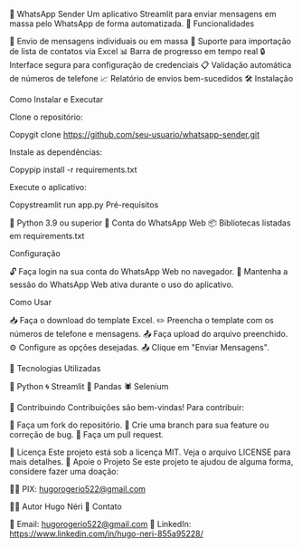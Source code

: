 📱 WhatsApp Sender
Um aplicativo Streamlit para enviar mensagens em massa pelo WhatsApp de forma automatizada.
🚀 Funcionalidades

📧 Envio de mensagens individuais ou em massa
📎 Suporte para importação de lista de contatos via Excel
📊 Barra de progresso em tempo real
🔒 Interface segura para configuração de credenciais
📋 Validação automática de números de telefone
📈 Relatório de envios bem-sucedidos
🛠️ Instalação

Como Instalar e Executar

Clone o repositório:

Copygit clone https://github.com/seu-usuario/whatsapp-sender.git

Instale as dependências:

Copypip install -r requirements.txt

Execute o aplicativo:

Copystreamlit run app.py
Pré-requisitos

🐍 Python 3.9 ou superior
📱 Conta do WhatsApp Web
📦 Bibliotecas listadas em requirements.txt

Configuração

🔓 Faça login na sua conta do WhatsApp Web no navegador.
📵 Mantenha a sessão do WhatsApp Web ativa durante o uso do aplicativo.

Como Usar

📥 Faça o download do template Excel.
✏️ Preencha o template com os números de telefone e mensagens.
📤 Faça upload do arquivo preenchido.
⚙️ Configure as opções desejadas.
📤 Clique em "Enviar Mensagens".

🔧 Tecnologias Utilizadas

🐍 Python
🌀 Streamlit
🐼 Pandas
🕷️ Selenium

🤝 Contribuindo
Contribuições são bem-vindas! Para contribuir:

🍴 Faça um fork do repositório.
🌱 Crie uma branch para sua feature ou correção de bug.
🔄 Faça um pull request.

📝 Licença
Este projeto está sob a licença MIT. Veja o arquivo LICENSE para mais detalhes.
💜 Apoie o Projeto
Se este projeto te ajudou de alguma forma, considere fazer uma doação:

👨‍💻 PIX: hugorogerio522@gmail.com

👨‍💻 Autor
Hugo Néri
📧 Contato

📧 Email: hugorogerio522@gmail.com
💼 LinkedIn: https://www.linkedin.com/in/hugo-neri-855a95228/
